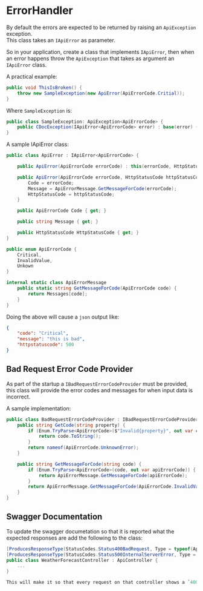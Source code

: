 # ErrorHandler

By default the errors are expected to be returned by raising an `ApiException` exception.  
This class takes an `IApiError` as parameter.  

So in your application, create a class that implements `IApiError`, then when an error happens throw the `ApiException` that takes as argument an `IApiError` class.  

A practical example:

```c#
public void ThisIsBroken() {
    throw new SampleException(new ApiError(ApiErrorCode.Critial));
}
```

Where `SampleException` is:

```c#
public class SampleException: ApiException<ApiErrorCode> {
    public CDocException(IApiError<ApiErrorCode> error) : base(error) { }
}
```

A sample IApiError class:

```c#
public class ApiError : IApiError<ApiErrorCode> {

    public ApiError(ApiErrorCode errorCode) : this(errorCode, HttpStatusCode.InternalServerError) { }

    public ApiError(ApiErrorCode errorCode, HttpStatusCode httpStatusCode) {
        Code = errorCode;
        Message = ApiErrorMessage.GetMessageForCode(errorCode);
        HttpStatusCode = httpStatusCode;
    }

    public ApiErrorCode Code { get; }

    public string Message { get; }

    public HttpStatusCode HttpStatusCode { get; }
}
```

```c#
public enum ApiErrorCode {
    Critical,
    InvalidValue,
    Unkown
}
```

```c#
internal static class ApiErrorMessage
    public static string GetMessageForCode(ApiErrorCode code) {
        return Messages[code];
    }
}
```

Doing the above will cause a `json` output like:

```json
{
    "code": "Critical",
    "message": "this is bad",
    "httpstatuscode": 500
}
```

## Bad Request Error Code Provider

As part of the startup a `IBadRequestErrorCodeProvider` must be provided, this class will provide the error codes and messages for when input data is incorrect.

A sample implementation:

```c#
public class BadRequestErrorCodeProvider : IBadRequestErrorCodeProvider {
    public string GetCode(string property) {
        if (Enum.TryParse<ApiErrorCode>($"Invalid{property}", out var code)) {
            return code.ToString();
        }
        return nameof(ApiErrorCode.UnknownError);
    }

    public string GetMessageForCode(string code) {
        if (Enum.TryParse<ApiErrorCode>(code, out var apiErrorCode)) {
            return ApiErrorMessage.GetMessageForCode(apiErrorCode);
        }
        return ApiErrorMessage.GetMessageForCode(ApiErrorCode.InvalidValue);
    }
}
```

## Swagger Documentation

To update the swagger documetation so that it is reported what the expected responses are add the following to the class:

```c#
[ProducesResponseType(StatusCodes.Status400BadRequest, Type = typeof(ApiError))]
[ProducesResponseType(StatusCodes.Status500InternalServerError, Type = typeof(ApiError))]
public class WeatherForecastController : ApiController {
    ...
}

This will make it so that every request on that controller shows a `400` and `500` response code and that the respose is of the type `ApiError`.
